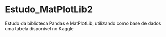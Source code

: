 # Estudo_MatPlotLib2
Estudo da biblioteca Pandas e MatPlotLib, utilizando como base de dados uma tabela disponível no Kaggle
